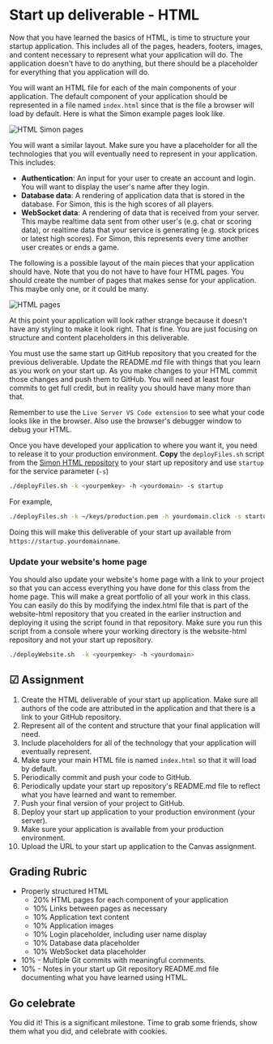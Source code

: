 # Start up deliverable - HTML

Now that you have learned the basics of HTML, is time to structure your startup application. This includes all of the pages, headers, footers, images, and content necessary to represent what your application will do. The application doesn't have to do anything, but there should be a placeholder for everything that you application will do.

You will want an HTML file for each of the main components of your application. The default component of your application should be represented in a file named `index.html` since that is the file a browser will load by default. Here is what the Simon example pages look like.

![HTML Simon pages](htmlSimonPages.jpg)

You will want a similar layout. Make sure you have a placeholder for all the technologies that you will eventually need to represent in your application. This includes:

- **Authentication**: An input for your user to create an account and login. You will want to display the user's name after they login.
- **Database data**: A rendering of application data that is stored in the database. For Simon, this is the high scores of all players.
- **WebSocket data**: A rendering of data that is received from your server. This maybe realtime data sent from other user's (e.g. chat or scoring data), or realtime data that your service is generating (e.g. stock prices or latest high scores). For Simon, this represents every time another user creates or ends a game.

The following is a possible layout of the main pieces that your application should have. Note that you do not have to have four HTML pages. You should create the number of pages that makes sense for your application. This maybe only one, or it could be many.

![HTML pages](htmlExamplePages.jpg)

At this point your application will look rather strange because it doesn't have any styling to make it look right. That is fine. You are just focusing on structure and content placeholders in this deliverable.

You must use the same start up GitHub repository that you created for the previous deliverable. Update the README.md file with things that you learn as you work on your start up. As you make changes to your HTML commit those changes and push them to GitHub. You will need at least four commits to get full credit, but in reality you should have many more than that.

Remember to use the `Live Server VS Code extension` to see what your code looks like in the browser. Also use the browser's debugger window to debug your HTML.

Once you have developed your application to where you want it, you need to release it to your production environment. **Copy** the `deployFiles.sh` script from the [Simon HTML repository](https://github.com/webprogramming260/simon-html/blob/main/deployFiles.sh) to your start up repository and use `startup` for the service parameter (`-s`)

```sh
./deployFiles.sh -k <yourpemkey> -h <yourdomain> -s startup
```

For example,

```sh
./deployFiles.sh -k ~/keys/production.pem -h yourdomain.click -s startup
```

Doing this will make this deliverable of your start up available from `https://startup.yourdomainname`.

### Update your website's home page

You should also update your website's home page with a link to your project so that you can access everything you have done for this class from the home page. This will make a great portfolio of all your work in this class. You can easily do this by modifying the index.html file that is part of the website-html repository that you created in the earlier instruction and deploying it using the script found in that repository. Make sure you run this script from a console where your working directory is the website-html repository and not your start up repository.

```sh
./deployWebsite.sh  -k <yourpemkey> -h <yourdomain>
```

## ☑ Assignment

1. Create the HTML deliverable of your start up application. Make sure all authors of the code are attributed in the application and that there is a link to your GitHub repository.
1. Represent all of the content and structure that your final application will need.
1. Include placeholders for all of the technology that your application will eventually represent.
1. Make sure your main HTML file is named `index.html` so that it will load by default.
1. Periodically commit and push your code to GitHub.
1. Periodically update your start up repository's README.md file to reflect what you have learned and want to remember.
1. Push your final version of your project to GitHub.
1. Deploy your start up application to your production environment (your server).
1. Make sure your application is available from your production environment.
1. Upload the URL to your start up application to the Canvas assignment.

## Grading Rubric

- Properly structured HTML
  - 20% HTML pages for each component of your application
  - 10% Links between pages as necessary
  - 10% Application text content
  - 10% Application images
  - 10% Login placeholder, including user name display
  - 10% Database data placeholder
  - 10% WebSocket data placeholder
- 10% - Multiple Git commits with meaningful comments.
- 10% - Notes in your start up Git repository README.md file documenting what you have learned using HTML.

## Go celebrate

You did it! This is a significant milestone. Time to grab some friends, show them what you did, and celebrate with cookies.
